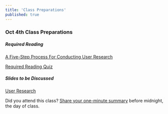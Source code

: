 ```yaml
---
title: 'Class Preparations'
published: true
---
```


### Oct 4th Class Preparations

##### Required Reading
[A Five-Step Process For Conducting User Research](http://www.smashingmagazine.com/2013/09/5-step-process-conducting-user-research/)

[Required Reading Quiz](https://canvas.sfu.ca/courses/36662/quizzes/65506?classes=btn,btn-primary)

##### Slides to be Discussed
[User Research](https://www.swipe.to/embed/9967fp)

Did you attend this class? [Share your one-minute summary](https://canvas.sfu.ca/courses/36662/assignments/267534) before midnight, the day of class.
